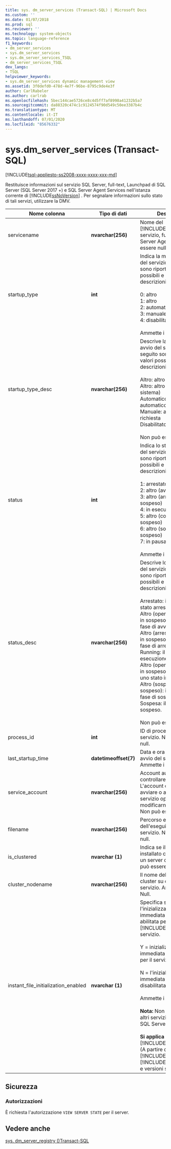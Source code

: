 ```yaml
---
title: sys. dm_server_services (Transact-SQL) | Microsoft Docs
ms.custom: ''
ms.date: 01/07/2018
ms.prod: sql
ms.reviewer: ''
ms.technology: system-objects
ms.topic: language-reference
f1_keywords:
- dm_server_services
- sys.dm_server_services
- sys.dm_server_services_TSQL
- dm_server_services_TSQL
dev_langs:
- TSQL
helpviewer_keywords:
- sys.dm_server_services dynamic management view
ms.assetid: 3f0defd0-478d-4e7f-96be-8795c9de4e3f
author: CarlRabeler
ms.author: carlrab
ms.openlocfilehash: 5bec144cae5726ce8c4d5ff7af8998a41232b5a7
ms.sourcegitcommit: da88320c474c1c9124574f90d549c50ee3387b4c
ms.translationtype: MT
ms.contentlocale: it-IT
ms.lasthandoff: 07/01/2020
ms.locfileid: "85676332"
---
```

# <a name="sysdm_server_services-transact-sql"></a>sys.dm_server_services (Transact-SQL)
[!INCLUDE[tsql-appliesto-ss2008-xxxx-xxxx-xxx-md](../../includes/applies-to-version/sqlserver.md)]

  Restituisce informazioni sul servizio SQL Server, full-text, Launchpad di SQL Server (SQL Server 2017 +) e SQL Server Agent Services nell'istanza corrente di [!INCLUDE[ssNoVersion](../../includes/ssnoversion-md.md)] . Per segnalare informazioni sullo stato di tali servizi, utilizzare la DMV.  
  
 
|Nome colonna|Tipo di dati|Descrizione|  
|-----------------|---------------|-----------------|  
|servicename|**nvarchar(256)**|Nome del [!INCLUDE[ssDEnoversion](../../includes/ssdenoversion-md.md)] servizio, full-text o SQL Server Agent. Non può essere null.|  
|startup_type|**int**|Indica la modalità di avvio del servizio. Di seguito sono riportati i valori possibili e le relative descrizioni.<br /><br /> 0: altro<br />1: altro<br />2: automatico<br />3: manuale<br />4: disabilitato<br /><br /> Ammette i valori Null.|  
|startup_type_desc|**nvarchar(256)**|Descrive la modalità di avvio del servizio. Di seguito sono riportati i valori possibili e le relative descrizioni.<br /><br /> Altro: altro (avvio avvio)<br />Altro: altro (avvio del sistema)<br />Automatico: avvio automatico<br />Manuale: avvio della richiesta<br />Disabilitato: disabilitato<br /><br /> Non può essere null.|  
|status|**int**|Indica lo stato corrente del servizio. Di seguito sono riportati i valori possibili e le relative descrizioni.<br /><br /> 1: arrestato<br />2: altro (avvio in sospeso)<br />3: altro (arresto in sospeso)<br />4: in esecuzione<br />5: altro (continua in sospeso)<br />6: altro (sospensione in sospeso)<br />7: in pausa<br /><br /> Ammette i valori Null.|  
|status_desc|**nvarchar(256)**|Descrive lo stato corrente del servizio. Di seguito sono riportati i valori possibili e le relative descrizioni.<br /><br /> Arrestato: il servizio è stato arrestato.<br />Altro (operazione di avvio in sospeso): il servizio è in fase di avvio.<br />Altro (arresta operazione in sospeso): il servizio è in fase di arresto.<br />Running: il servizio è in esecuzione.<br />Altro (operazioni continue in sospeso): il servizio è in uno stato in sospeso.<br />Altro (sospensione in sospeso): il servizio è in fase di sospensione.<br />Sospesa: il servizio è sospeso.<br /><br /> Non può essere null.|  
|process_id|**int**|ID di processo del servizio. Non può essere null.|  
|last_startup_time|**datetimeoffset(7)**|Data e ora dell'ultimo avvio del servizio. Ammette i valori Null.|  
|service_account|**nvarchar(256)**|Account autorizzato a controllare il servizio. L'account consente di avviare o arrestare il servizio oppure di modificarne le proprietà. Non può essere null.|  
|filename|**nvarchar(256)**|Percorso e nome file dell'eseguibile del servizio. Non può essere null.|  
|is_clustered|**nvarchar (1)**|Indica se il servizio è installato come risorsa di un server di cluster. Non può essere null.|  
|cluster_nodename|**nvarchar(256)**|Il nome del nodo del cluster su cui è installato il servizio. Ammette i valori Null.|
|instant_file_initialization_enabled|**nvarchar (1)**|Specifica se l'inizializzazione immediata dei file è abilitata per il [!INCLUDE[ssDEnoversion](../../includes/ssdenoversion-md.md)] servizio.<br /><br />Y = inizializzazione immediata dei file abilitata per il servizio.<br /><br />N = l'inizializzazione immediata dei file è disabilitata per il servizio.<br /><br /> Ammette i valori Null.<br /><br /> **Nota:** Non si applica ad altri servizi, ad esempio la SQL Server Agent.<br /><br /> **Si applica a:** [!INCLUDE[ssNoVersion](../../includes/ssnoversion-md.md)] (A partire da [!INCLUDE[sssql11](../../includes/sssql11-md.md)] SP4 e [!INCLUDE[ssSQL15](../../includes/sssql15-md.md)] SP1 e versioni successive.|  

## <a name="security"></a>Sicurezza  
  
### <a name="permissions"></a>Autorizzazioni  
 È richiesta l'autorizzazione `VIEW SERVER STATE` per il server.  
  
## <a name="see-also"></a>Vedere anche  
 [sys. dm_server_registry &#40;&#41;Transact-SQL](../../relational-databases/system-dynamic-management-views/sys-dm-server-registry-transact-sql.md)  
  
